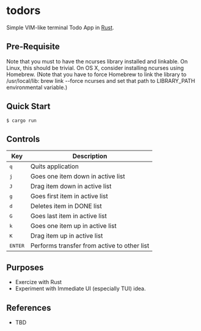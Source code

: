 # todors
Simple VIM-like terminal Todo App in [Rust](https://www.rust-lang.org/).

## Pre-Requisite

Note that you must to have the ncurses library installed and linkable. On Linux, this should be trivial. On OS X, consider installing ncurses using Homebrew. (Note that you have to force Homebrew to link the library to /usr/local/lib: brew link --force ncurses and set that path to LIBRARY_PATH environmental variable.)

## Quick Start
```console
$ cargo run
```

## Controls

|Key|Description|
|---|----|
|<kbd>q</kbd>| Quits application|
|<kbd>j</kbd>| Goes one item down in active list|
|<kbd>J</kbd>| Drag item down in active list|
|<kbd>g</kbd>| Goes first item in active list|
|<kbd>d</kbd>| Deletes item in DONE list |
|<kbd>G</kbd>| Goes last item in active list|
|<kbd>k</kbd>| Goes one item up in active list|
|<kbd>K</kbd>| Drag item up in active list|
|<kbd>ENTER</kbd>| Performs transfer from active to other list|

## Purposes

- Exercize with Rust 
- Experiment with Immediate UI (especially TUI) idea.


## References
- TBD